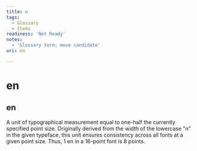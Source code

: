 ```yaml
---
title: n
tags:
  - Glossary
  - Items
readiness: 'Not Ready'
notes:
  - 'Glossary term; move candidate'
uri: en

---
```

# en

## en

A unit of typographical measurement equal to one-half the currently specified point size. Originally derived from the width of the lowercase "n" in the given typeface, this unit ensures consistency across all fonts at a given point size. Thus, 1 en in a 16-point font is 8 points.

